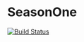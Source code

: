 # SeasonOne

[![Build Status](https://travis-ci.org/elbracht/season-one.svg?branch=master)](https://travis-ci.org/elbracht/season-one)
